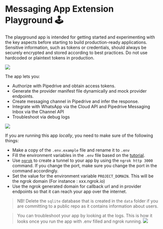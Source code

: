 # Messaging App Extension Playground 🕹

The playground app is intended for getting started and experimenting with the key aspects before starting to build production-ready applications.\
Sensitive information, such as tokens or credentials, should always be securely encrypted and stored according to best practices. Do not use hardcoded or plaintext tokens in production.

![](https://user-images.githubusercontent.com/19341550/176623698-0e114f30-c1bc-4709-bb01-e8a40faa14a9.gif)

The app lets you:

- Authorize with Pipedrive and obtain access tokens.
- Generate the provider manifest file dynamically and mock provider endpoints.
- Create messaging channel in Pipedrive and infer the response.
- Integrate with WhatsApp via the Cloud API and Pipedrive Messaging Inbox via the Channel API
- Troubleshoot via debug logs

![](https://cdn.glitch.global/bc471203-097e-4130-886b-48ce20145aa7/0176059b-e29f-465e-af31-006c5f7bfd19.image.png?v=1656575221241)

If you are running this app _locally_, you need to make sure of the following things:

- Make a copy of the `.env.example` file and rename it to `.env`
- Fill the environment variables in the `.env` file based on the [tutorial](https://developers.pipedrive.com/tutorials).
- Use [`ngrok`](https://ngrok.com/) to create a tunnel to your app by using the `ngrok http 3000` command. If you change the port, make sure you change the port in the command accordingly.
- Set the value for the environment variable `PROJECT_DOMAIN`. This will be the ngrok domain (For instance : xxx.ngrok.io)
- Use the ngrok generated domain for callback url and in provider endpoints so that it can reach your app over the internet.

> NB! Delete the `sqlite` database that is created in the `data` folder if you are committing to a public repo as it contains information about users.

> You can troubleshoot your app by looking at the logs. This is how it looks once you run the app with .env filled and ngrok running.
> ![](https://user-images.githubusercontent.com/19341550/178484154-d06bd52e-190c-43a6-b08e-e93477e3c348.png)
